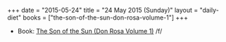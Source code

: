 +++
date = "2015-05-24"
title = "24 May 2015 (Sunday)"
layout = "daily-diet"
books = ["the-son-of-the-sun-don-rosa-volume-1"]
+++

<ul>
<li class="entry books">Book: <a href="/books/the-son-of-the-sun-don-rosa-volume-1">The Son of the Sun (Don Rosa Volume 1)</a> /f/</li>
</ul>